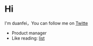 # Hi
I'm duanfei，You can follow me on [Twitte](https://twitter.com/Bonjour_Ar)
- Product manager
- Like reading: [list](https://www.douban.com/people/137566058/)

